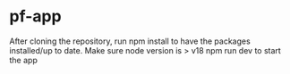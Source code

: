 # pf-app

After cloning the repository, run npm install to have the packages installed/up to date.
Make sure node version is > v18
npm run dev to start the app

